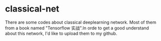 # classical-net
There are some codes about classical deeplearning network. Most of them from a book named "Tensorflow 实战".In orde to get a good understand about this  network, I'd like to upload them to my github.
